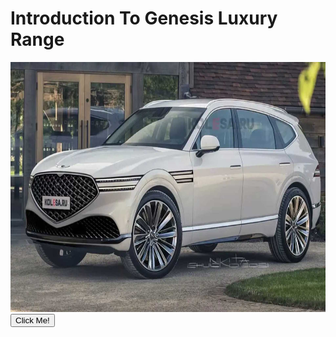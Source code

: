 <!Doctype html>
<html>
<body>
<h1> Introduction To Genesis Luxury Range </h1>
<img src="genesis-gv90.jpg" width="800" height="400" />
  <button type="button" onclick="alert('Hello world!')">Click Me!</button>



